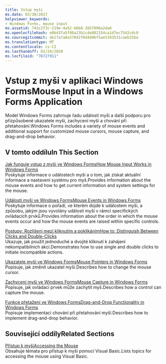 ```yaml
---
title: Vstup myši
ms.date: 03/30/2017
helpviewer_keywords:
- Windows Forms, mouse input
ms.assetid: 743c2f3c-219e-4a52-b6b8-2657096a2da6
ms.openlocfilehash: e0b43fa5f98a23b1cde882154ca1d7ec7542cdc0
ms.sourcegitcommit: de17a7a0a37042f0d4406f5ae5393531caeb25ba
ms.translationtype: MT
ms.contentlocale: cs-CZ
ms.lasthandoff: 01/24/2020
ms.locfileid: "76727911"
---
```

# <a name="mouse-input-in-a-windows-forms-application"></a><span data-ttu-id="681d9-102">Vstup z myši v aplikaci Windows Forms</span><span class="sxs-lookup"><span data-stu-id="681d9-102">Mouse Input in a Windows Forms Application</span></span>
<span data-ttu-id="681d9-103">Model Windows Forms zahrnuje řadu událostí myši a další podporu pro přizpůsobené ukazatele myši, zachycení myši a chování při přetahování.</span><span class="sxs-lookup"><span data-stu-id="681d9-103">Windows Forms includes a variety of mouse events and additional support for customized mouse cursors, mouse capture, and drag-and-drop behavior.</span></span>  
  
## <a name="in-this-section"></a><span data-ttu-id="681d9-104">V tomto oddílu</span><span class="sxs-lookup"><span data-stu-id="681d9-104">In This Section</span></span>  
 [<span data-ttu-id="681d9-105">Jak funguje vstup z myši ve Windows Forms</span><span class="sxs-lookup"><span data-stu-id="681d9-105">How Mouse Input Works in Windows Forms</span></span>](how-mouse-input-works-in-windows-forms.md)  
 <span data-ttu-id="681d9-106">Poskytuje informace o událostech myši a o tom, jak získat aktuální informace a nastavení systému pro myš.</span><span class="sxs-lookup"><span data-stu-id="681d9-106">Provides information about the mouse events and how to get current information and system settings for the mouse.</span></span>  
  
 [<span data-ttu-id="681d9-107">Události myši ve Windows Forms</span><span class="sxs-lookup"><span data-stu-id="681d9-107">Mouse Events in Windows Forms</span></span>](mouse-events-in-windows-forms.md)  
 <span data-ttu-id="681d9-108">Poskytuje informace o pořadí, ve kterém dojde k událostem myši, a způsobu, jakým jsou vyvolány události myši v rámci specifických ovládacích prvků.</span><span class="sxs-lookup"><span data-stu-id="681d9-108">Provides information about the order in which the mouse events occur and how the mouse events are raised within specific controls.</span></span>  
  
 [<span data-ttu-id="681d9-109">Postupy: Rozlišení mezi kliknutím a poklikáním</span><span class="sxs-lookup"><span data-stu-id="681d9-109">How to: Distinguish Between Clicks and Double-Clicks</span></span>](how-to-distinguish-between-clicks-and-double-clicks.md)  
 <span data-ttu-id="681d9-110">Ukazuje, jak použít jednoduché a dvojité kliknutí k zahájení nekompatibilních akcí.</span><span class="sxs-lookup"><span data-stu-id="681d9-110">Demonstrates how to use single and double clicks to initiate incompatible actions.</span></span>  
  
 [<span data-ttu-id="681d9-111">Ukazatele myši ve Windows Forms</span><span class="sxs-lookup"><span data-stu-id="681d9-111">Mouse Pointers in Windows Forms</span></span>](mouse-pointers-in-windows-forms.md)  
 <span data-ttu-id="681d9-112">Popisuje, jak změnit ukazatel myši.</span><span class="sxs-lookup"><span data-stu-id="681d9-112">Describes how to change the mouse cursor.</span></span>  
  
 [<span data-ttu-id="681d9-113">Zachycení myši ve Windows Forms</span><span class="sxs-lookup"><span data-stu-id="681d9-113">Mouse Capture in Windows Forms</span></span>](mouse-capture-in-windows-forms.md)  
 <span data-ttu-id="681d9-114">Popisuje, jak ovládací prvek může zachytit myš.</span><span class="sxs-lookup"><span data-stu-id="681d9-114">Describes how a control can capture the mouse.</span></span>  
  
 [<span data-ttu-id="681d9-115">Funkce přetažení ve Windows Forms</span><span class="sxs-lookup"><span data-stu-id="681d9-115">Drag-and-Drop Functionality in Windows Forms</span></span>](drag-and-drop-functionality-in-windows-forms.md)  
 <span data-ttu-id="681d9-116">Popisuje implementaci chování při přetahování myší.</span><span class="sxs-lookup"><span data-stu-id="681d9-116">Describes how to implement drag-and-drop behavior.</span></span>  
  
## <a name="related-sections"></a><span data-ttu-id="681d9-117">Související oddíly</span><span class="sxs-lookup"><span data-stu-id="681d9-117">Related Sections</span></span>  
 [<span data-ttu-id="681d9-118">Přístup k myši</span><span class="sxs-lookup"><span data-stu-id="681d9-118">Accessing the Mouse</span></span>](../../visual-basic/developing-apps/programming/computer-resources/accessing-the-mouse.md)  
 <span data-ttu-id="681d9-119">Obsahuje témata pro přístup k myši pomocí Visual Basic.</span><span class="sxs-lookup"><span data-stu-id="681d9-119">Lists topics for accessing the mouse using Visual Basic.</span></span>
